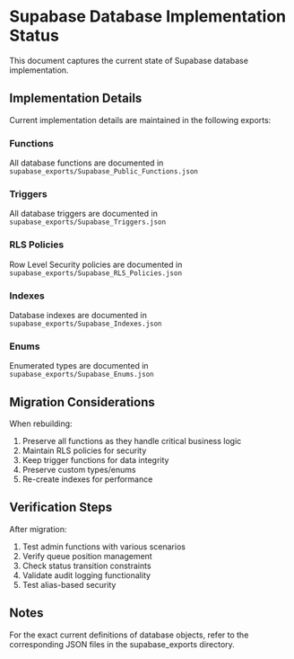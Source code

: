 # Supabase Database Implementation Status

This document captures the current state of Supabase database implementation.

## Implementation Details

Current implementation details are maintained in the following exports:

### Functions
All database functions are documented in `supabase_exports/Supabase_Public_Functions.json`

### Triggers
All database triggers are documented in `supabase_exports/Supabase_Triggers.json`

### RLS Policies
Row Level Security policies are documented in `supabase_exports/Supabase_RLS_Policies.json`

### Indexes
Database indexes are documented in `supabase_exports/Supabase_Indexes.json`

### Enums
Enumerated types are documented in `supabase_exports/Supabase_Enums.json`

## Migration Considerations

When rebuilding:
1. Preserve all functions as they handle critical business logic
2. Maintain RLS policies for security
3. Keep trigger functions for data integrity
4. Preserve custom types/enums
5. Re-create indexes for performance

## Verification Steps

After migration:
1. Test admin functions with various scenarios
2. Verify queue position management
3. Check status transition constraints
4. Validate audit logging functionality
5. Test alias-based security

## Notes
For the exact current definitions of database objects, refer to the corresponding JSON files in the supabase_exports directory.